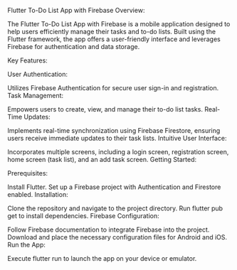 Flutter To-Do List App with Firebase
Overview:

The Flutter To-Do List App with Firebase is a mobile application designed to help users efficiently manage their tasks and to-do lists. Built using the Flutter framework, the app offers a user-friendly interface and leverages Firebase for authentication and data storage.

Key Features:

User Authentication:

Utilizes Firebase Authentication for secure user sign-in and registration.
Task Management:

Empowers users to create, view, and manage their to-do list tasks.
Real-Time Updates:

Implements real-time synchronization using Firebase Firestore, ensuring users receive immediate updates to their task lists.
Intuitive User Interface:

Incorporates multiple screens, including a login screen, registration screen, home screen (task list), and an add task screen.
Getting Started:

Prerequisites:

Install Flutter.
Set up a Firebase project with Authentication and Firestore enabled.
Installation:

Clone the repository and navigate to the project directory.
Run flutter pub get to install dependencies.
Firebase Configuration:

Follow Firebase documentation to integrate Firebase into the project.
Download and place the necessary configuration files for Android and iOS.
Run the App:

Execute flutter run to launch the app on your device or emulator.

